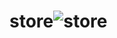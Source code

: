 # store![store](https://user-images.githubusercontent.com/34707669/209479549-be9bdbdf-992d-4475-a3d1-905a216dae29.jpeg)
